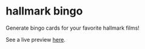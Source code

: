 # hallmark bingo

Generate bingo cards for your favorite hallmark films!

See a live preview [here](https://tnoe1.github.io/hallmark-bingo).
